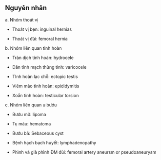 ## Nguyên nhân  
a. Nhóm thoát vị  
- Thoát vị bẹn: inguinal hernias  
- Thoát vị đùi: femoral hernia  
b. Nhóm liên quan tinh hoàn  
- Tràn dịch tinh hoàn: hydrocele  
- Dãn tĩnh mạch thừng tinh: varicocele  
- TInh hoàn lạc chỗ: ectopic testis  
- Viêm mào tinh hoàn: epididymitis  
- Xoắn tinh hoàn: testicular torsion  
c. Nhóm liên quan u bướu  
- Bướu mỡ: lipoma  
- Tụ máu: hematoma  
- Bướu bã: Sebaceous cyst  
- Bệnh hạch bạch huyết: lymphadenopathy  
- Phình và giả phình ĐM đùi: femoral artery aneursm or pseudoaneurysm